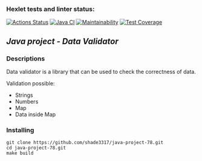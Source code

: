 ### Hexlet tests and linter status:
[![Actions Status](https://github.com/shade3317/java-project-78/actions/workflows/hexlet-check.yml/badge.svg)](https://github.com/shade3317/java-project-78/actions)
[![Java CI](https://github.com/shade3317/java-project-78/actions/workflows/main.yml/badge.svg)](https://github.com/shade3317/java-project-78/actions/workflows/main.yml)
[![Maintainability](https://api.codeclimate.com/v1/badges/0d4d57484897e0ca118e/maintainability)](https://codeclimate.com/github/shade3317/java-project-78/maintainability)
[![Test Coverage](https://api.codeclimate.com/v1/badges/0d4d57484897e0ca118e/test_coverage)](https://codeclimate.com/github/shade3317/java-project-78/test_coverage)




## ***Java project - Data Validator***


### **Descriptions**
Data validator is a library that can be used to check the correctness of data. 


Validation possible:
* Strings
* Numbers
* Map
* Data inside Map



### **Installing**
```
git clone https://github.com/shade3317/java-project-78.git
cd java-project-78.git
make build
```




